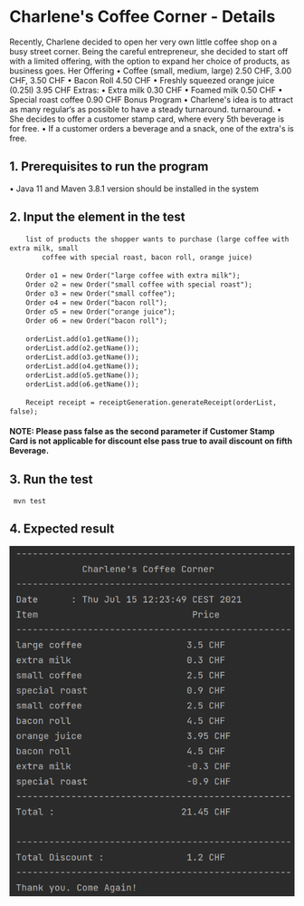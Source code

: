 # Charlene's Coffee Corner - Details

Recently, Charlene decided to open her very own little coffee shop on a busy street corner.
Being the careful entrepreneur, she decided to start off with a limited offering, with the option to expand her
choice of products, as business goes.
Her Offering
• Coffee (small, medium, large) 2.50 CHF, 3.00 CHF, 3.50 CHF
• Bacon Roll 4.50 CHF
• Freshly squeezed orange juice (0.25l) 3.95 CHF
Extras:
• Extra milk 0.30 CHF
• Foamed milk 0.50 CHF
• Special roast coffee 0.90 CHF
Bonus Program
• Charlene's idea is to attract as many regular‘s as possible to have a steady turnaround.
turnaround.
• She decides to offer a customer stamp card, where every 5th beverage is for free.
• If a customer orders a beverage and a snack, one of the extra's is free.

## 1. Prerequisites to run the program
• Java 11 and Maven 3.8.1 version should be installed in the system

## 2. Input the element in the test

        list of products the shopper wants to purchase (large coffee with extra milk, small
            coffee with special roast, bacon roll, orange juice)

        Order o1 = new Order("large coffee with extra milk");
        Order o2 = new Order("small coffee with special roast");
        Order o3 = new Order("small coffee");
        Order o4 = new Order("bacon roll");
        Order o5 = new Order("orange juice");
        Order o6 = new Order("bacon roll");

        orderList.add(o1.getName());
        orderList.add(o2.getName());
        orderList.add(o3.getName());
        orderList.add(o4.getName());
        orderList.add(o5.getName());
        orderList.add(o6.getName());

        Receipt receipt = receiptGeneration.generateReceipt(orderList, false);

#### NOTE: Please pass false as the second parameter if Customer Stamp Card is not applicable for discount else pass true to avail discount on fifth Beverage.

## 3. Run the test
```
 mvn test
```
## 4. Expected result
![ScreenShot](receipt.png?raw=true "Optional Title")






